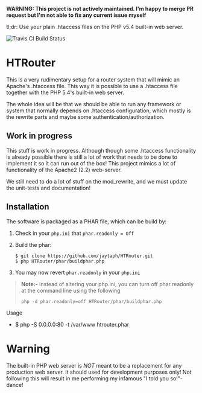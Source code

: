 **WARNING: This project is not actively maintained. I'm happy to merge PR request but I'm not able to fix any current issue myself** 

tl;dr: Use your plain .htaccess files on the PHP v5.4 built-in web server.

![Travis CI Build Status](https://secure.travis-ci.org/jaytaph/HTRouter.png)

HTRouter
========
This is a very rudimentary setup for a router system that will mimic an Apache's .htaccess file. This way it is
possible to use a .htaccess file together with the PHP 5.4's built-in web server.

The whole idea will be that we should be able to run any framework or system that normally depends on .htaccess
configuration, which mostly is the rewrite parts and maybe some authentication/authorization.


Work in progress
----------------
This stuff is work in progress. Although though some .htaccess functionality is already possible there is still a lot of
work that needs to be done to implement it so it can run out of the box! This project mimics a lot of functionality of
the Apache2 (2.2) web-server.

We still need to do a lot of stuff on the mod_rewrite, and we must update the unit-tests and documentation!


Installation
------------

The software is packaged as a PHAR file, which can be build by:

 1. Check in your `php.ini` that `phar.readonly = Off`
 2. Build the phar:

        $ git clone https://github.com/jaytaph/HTRouter.git
        $ php HTRouter/phar/buildphar.php

 3. You may now revert `phar.readonly` in your `php.ini`

> **Note:-** instead of altering your php.ini, you can turn off phar.readonly at the command line using the following
> ```
> php -d phar.readonly=off HTRouter/phar/buildphar.php
> ```

Usage

 * $ php -S 0.0.0.0:80 -t /var/www htrouter.phar

Warning
=======
The built-in PHP web server is *NOT* meant to be a replacement for any production web server. It should used for
development purposes only! Not following this will result in me performing my infamous "I told you so!"-dance!


